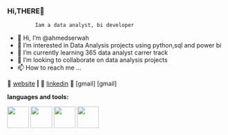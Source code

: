 ### Hi,THERE👋
             Iam a data analyst, bi developer 

- 👋 Hi, I’m @ahmedserwah
- 👀 I’m interested in Data Analysis projects using python,sql and power bi
- 🌱 I’m currently learning 365 data analyst carrer track 
- 💞️ I’m looking to collaborate on data analysis projects
- 📫 How to reach me ...

🏡 [website][website] **|** 
👔 [linkedin][linkedin]
👔 [gmail] [gmail]

[website]: https://bradgarropy.com
[linkedin]: https://www.linkedin.com/in/ahmedserwah/
[E-mail]:  ahmedserwah2018@gmail.com


**languages and tools:**  

  <code><img height="50" src="https://pluralsight2.imgix.net/paths/images/python-7be70baaac.png"></code>
  <code><img height="50" src="https://icon-library.com/images/power-bi-icon/power-bi-icon-20.jpg"></code>
  <code><img height="50" src="https://images.squarespace-cdn.com/content/v1/587670ef03596ec731de6e3d/1486276069386-ENNKG7EAXQBUZHPMEY37/Tableau+Logo.png"></code>
  <code><img height="50" src="  https://www.arageek.com/wp-content/uploads/2019/11/888.jpeg"></code>

  

